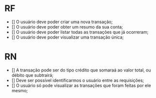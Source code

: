 # RF

- [] O usuário deve poder criar uma nova transação;
- [] O usuário deve poder obter um resumo da sua conta;
- [] O usuário deve poder listar todas as transações que já ocorreram;
- [] O usuário deve poder visualizar uma transação única;

# RN

- [] A transação pode ser  do tipo crédito que somaraá ao valor total, ou débito que subtrairá;
- [] Deve ser possível identificarmos o usuário entre as requisições;
- [] O usuário só pode visualizar as transações que foram feitas por ele mesmo;
